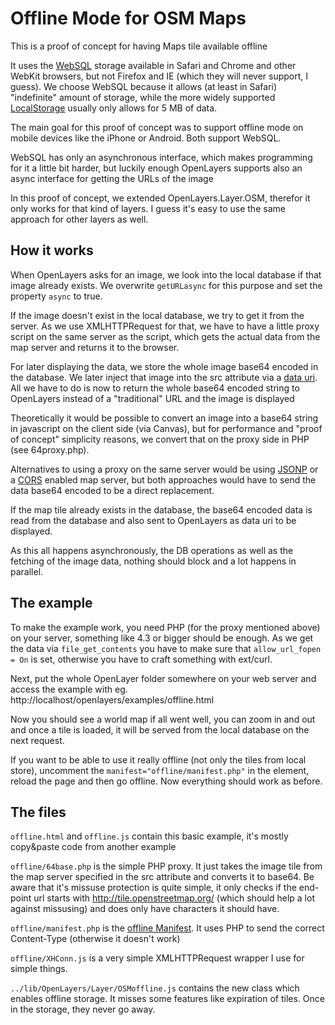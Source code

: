# Offline Mode for OSM Maps

This is a proof of concept for having Maps tile available offline

It uses the [WebSQL](http://www.w3.org/TR/webdatabase/) storage available in Safari and Chrome and other WebKit browsers, but not Firefox and IE (which they will never support, I guess). We choose WebSQL because it allows (at least in Safari) "indefinite" amount of storage, while the more widely supported [LocalStorage](http://dev.w3.org/html5/webstorage/) usually only allows for 5 MB of data.

The main goal for this proof of concept was to support offline mode on mobile devices like the iPhone or Android. Both support WebSQL.

WebSQL has only an asynchronous interface, which makes programming for it a little bit harder, but luckily enough OpenLayers supports also an async interface for getting the URLs of the image

In this proof of concept, we extended OpenLayers.Layer.OSM, therefor it only works for that kind of layers. I guess it's easy to use the same approach for other layers as well.

## How it works

When OpenLayers asks for an image, we look into the local database if that image already exists. We overwrite `getURLasync` for this purpose and set the property `async` to true.

If the image doesn't exist in the local database, we try to get it from the server. As we use XMLHTTPRequest for that, we have to have a little proxy script on the same server as the script, which gets the actual data from the map server and returns it to the browser.

For later displaying the data, we store the whole image base64 encoded in the database. We later inject that image into the src attribute via a [data uri](http://en.wikipedia.org/wiki/Data_URI_scheme). All we have to do is now to return the whole base64 encoded string to OpenLayers instead of a "traditional" URL and the image is  displayed

Theoretically it would be possible to convert an image into a base64 string in javascript on the client side (via Canvas), but for performance and "proof of concept" simplicity reasons, we convert that on the proxy side in PHP (see 64proxy.php).

Alternatives to using a proxy on the same server would be using [JSONP](http://en.wikipedia.org/wiki/JSONP) or a [CORS](http://www.w3.org/TR/cors/) enabled map server, but both approaches would have to send the data base64 encoded to be a direct replacement.

If the map tile already exists in the database, the base64 encoded data is read from the database and also sent to OpenLayers as data uri to be displayed.

As this all happens asynchronously, the DB operations as well as the fetching of the image data, nothing should block and a lot happens in parallel.

## The example

To make the example work, you need PHP (for the proxy mentioned above) on your server, something like 4.3 or bigger should be enough. As we get the data via `file_get_contents` you have to make sure that `allow_url_fopen = On` is set, otherwise you have to craft something with ext/curl.

Next, put the whole OpenLayer folder somewhere on your web server and access the example with eg.
http://localhost/openlayers/examples/offline.html

Now you should see a world map if all went well, you can zoom in and out and once a tile is loaded, it will be served from the local database on the next request.

If you want to be able to use it really offline (not only the tiles from local store), uncomment the `manifest="offline/manifest.php"` in the <html> element, reload the page and then go offline. Now everything should work as before.

## The files

`offline.html` and `offline.js` contain this basic example, it's mostly copy&paste code from another example

`offline/64base.php` is the simple PHP proxy. It just takes the image tile from the map server specified in the src attribute and converts it to base64. Be aware that it's missuse protection is quite simple, it only checks if the end-point url starts with http://tile.openstreetmap.org/ (which should help a lot against missusing) and does only have characters it should have.

`offline/manifest.php` is the [offline Manifest](http://www.w3.org/TR/html5/offline.html). It uses PHP to send the correct Content-Type (otherwise it doesn't work)

`offline/XHConn.js` is a very simple XMLHTTPRequest wrapper I use for simple things.

`../lib/OpenLayers/Layer/OSMoffline.js` contains the new class which enables offline storage. It misses some features like expiration of tiles. Once in the storage, they never go away.








